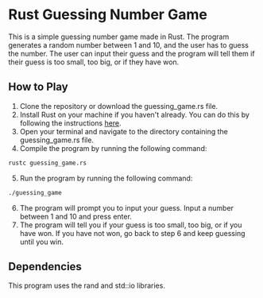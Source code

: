 # Rust Guessing Number Game
This is a simple guessing number game made in Rust. The program generates a random number between 1 and 10, and the user has to guess the number. The user can input their guess and the program will tell them if their guess is too small, too big, or if they have won.

## How to Play
1. Clone the repository or download the guessing_game.rs file.
2. Install Rust on your machine if you haven't already. You can do this by following the instructions [here](https://www.rust-lang.org/tools/install).
3. Open your terminal and navigate to the directory containing the guessing_game.rs file.
4. Compile the program by running the following command:
```bash
rustc guessing_game.rs
```
5. Run the program by running the following command:
```bash
./guessing_game
```
6. The program will prompt you to input your guess. Input a number between 1 and 10 and press enter.
7. The program will tell you if your guess is too small, too big, or if you have won. If you have not won, go back to step 6 and keep guessing until you win.

## Dependencies
This program uses the rand and std::io libraries.
